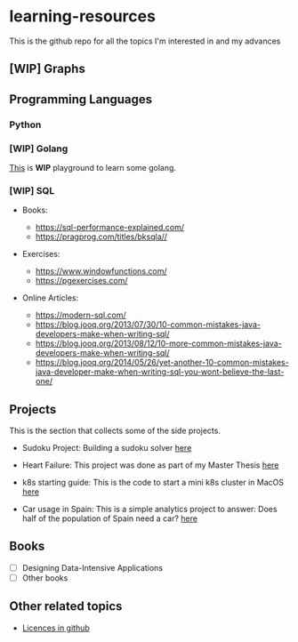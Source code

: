 # learning-resources

This is the github repo for all the topics I'm interested in and my advances

## [WIP] Graphs

## Programming Languages

### Python

### [WIP] Golang

[This](https://github.com/13Mai13/golang101/blob/main/README.md) is **WIP** playground to learn some golang.

### [WIP] SQL

* Books: 
  * https://sql-performance-explained.com/
  * https://pragprog.com/titles/bksqla// 

* Exercises:
  * https://www.windowfunctions.com/ 
  * https://pgexercises.com/ 

* Online Articles:
  * https://modern-sql.com/ 
  * https://blog.jooq.org/2013/07/30/10-common-mistakes-java-developers-make-when-writing-sql/ 
  * https://blog.jooq.org/2013/08/12/10-more-common-mistakes-java-developers-make-when-writing-sql/ 
  * https://blog.jooq.org/2014/05/26/yet-another-10-common-mistakes-java-developer-make-when-writing-sql-you-wont-believe-the-last-one/ 

## Projects

This is the section that collects some of the side projects. 

* Sudoku Project: Building a sudoku solver [here](content/projects/sudoku-project/README.md)

* Heart Failure: This project was done as part of my Master Thesis [here](https://github.com/13Mai13/heart-failure)

* k8s starting guide: This is the code to start a mini k8s cluster in MacOS [here](https://github.com/13Mai13/k8s)

* Car usage in Spain: This is a simple analytics project to answer: Does half of the population of Spain need a car? [here](https://github.com/13Mai13/da-car-need-es)

## Books

- [ ] Designing Data-Intensive Applications
- [ ] Other books

## Other related topics

* [Licences in github](content/other_related_topics/licenses/README.md)
